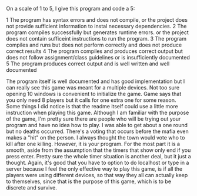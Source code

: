 On a scale of 1 to 5, I give this program and code a 5:

1 The program has syntax errors and does not compile, or the project does not
provide sufficient information to instal necessary dependencies. 2 The program
compiles successfully but generates runtime errors. or the project does not 
contain sufficeint instructions to run the program. 3 The program compiles and
runs but does not perform correctly and does not produce correct results 4 The
program compiles and produces correct output but does not follow
assignment/class guidelines or is insufficiently documented 5 The program 
produces correct output and is well written and well documented


The program itself is well documented and has good implementation but I can 
really see this game was meant for a multiple devices. Not too sure opening 10 
windows is convenient to initialize the game. Game says that you only need
8 players but it calls for one extra one for some reason. Some things I did notice
is that the readme itself could use a little more instruction when playing this game.
Although I am familiar with the purpose of the game, I'm pretty sure there
are people who will be trying out your program and have no idea how to play.
I was able to get about a one round but no deaths occurred. There's a voting
that occurs before the mafia even makes a "hit" on the person. I always
thought the town would vote who to kill after one killing. However, it is your
program. For the most part it is a smooth, aside from the assumption that the
timers that show only end if you press enter. Pretty sure the whole timer
situation is another deal, but it just a thought. Again, it's good that you
have to option to do localhost or type in a server because I feel the only 
effective way to play this game, is if all the players were using 
different devices, so that way they all can actually keep to themselves, since
that is the purpose of this game, which is to be discrete and survive.

